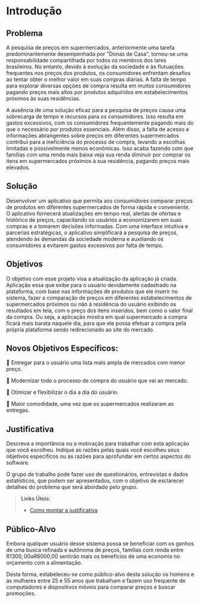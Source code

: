 # Introdução

## Problema
A pesquisa de preços em supermercados, anteriormente uma tarefa predominantemente desempenhada por "Donas de Casa", tornou-se uma responsabilidade compartilhada por todos os membros dos lares brasileiros. No entanto, devido à evolução da sociedade e às flutuações frequentes nos preços dos produtos, os consumidores enfrentam desafios ao tentar obter o melhor valor em suas compras diárias. A falta de tempo para explorar diversas opções de compra resulta em muitos consumidores pagando preços mais altos por produtos adquiridos em estabelecimentos próximos às suas residências.

A ausência de uma solução eficaz para a pesquisa de preços causa uma sobrecarga de tempo e recursos para os consumidores. Isso resulta em gastos excessivos, com os consumidores frequentemente pagando mais do que o necessário por produtos essenciais. Além disso, a falta de acesso a informações abrangentes sobre preços em diferentes supermercados contribui para a ineficiência do processo de compra, levando a escolhas limitadas e possivelmente menos econômicas. Isso acaba fazendo com que famílias com uma renda mais baixa veja sua renda diminuir por comprar os itens em supermercados próximos à sua residência, pagando preços mais elevados.

## Solução

Desenvolver um aplicativo que permita aos consumidores comparar preços de produtos em diferentes supermercados de forma rápida e conveniente. O aplicativo fornecerá atualizações em tempo real, alertas de ofertas e histórico de preços, capacitando os usuários a economizarem em suas compras e a tomarem decisões informadas. Com uma interface intuitiva e parcerias estratégicas, o aplicativo simplificará a pesquisa de preços, atendendo às demandas da sociedade moderna e auxiliando os consumidores a evitarem gastos excessivos por falta de tempo.

## Objetivos

O objetivo com esse projeto visa a atualização da aplicação já criada. Aplicação essa que exibe para o usuário devidamente cadastrado na plataforma, com base nas informações de produtos que ele inserir no sistema, fazer a comparação de preços em diferentes estabelecimentos de supermercados próximos ou não à residência do usuário exibindo os resultados em tela, com o preço dos itens inseridos, bem como o valor final da compra. Ou seja, a aplicação mostra em qual supermercado a compra ficará mais barata naquele dia, para que ele possa efetuar a compra pela própria plataforma sendo redirecionado ao site do mercado.

## Novos Objetivos Específicos:

🛒 Entregar para o usuário uma lista mais ampla de mercados com menor preço.

🛒 Modernizar todo o processo de compra do usuário que vai ao mercado.

🛒 Otimizar e flexibilizar o dia a dia do usuário.

🛒 Maior comodidade, uma vez que os supermercados realizaram as entregas.


## Justificativa

Descreva a importância ou a motivação para trabalhar com esta aplicação que você escolheu. Indique as razões pelas quais você escolheu seus objetivos específicos ou as razões para aprofundar em certos aspectos do software.

O grupo de trabalho pode fazer uso de questionários, entrevistas e dados estatísticos, que podem ser apresentados, com o objetivo de esclarecer detalhes do problema que será abordado pelo grupo.

> **Links Úteis**:
> - [Como montar a justificativa](https://guiadamonografia.com.br/como-montar-justificativa-do-tcc/)

## Público-Alvo

Embora qualquer usuário desse sistema possa se beneficiar com os ganhos de uma busca refinada e autônoma de preços, famílias com renda entre R$1300,00 a R$6000,00 sentirão mais os benefícios de uma economia no orçamento com a alimentação.

Desta forma, estabeleceu-se como público-alvo desta solução os homens e as mulheres entre 25 e 55 anos que trabalham e fazem uso frequente de computadores e dispositivos móveis para comparar preços e buscar promoções.
